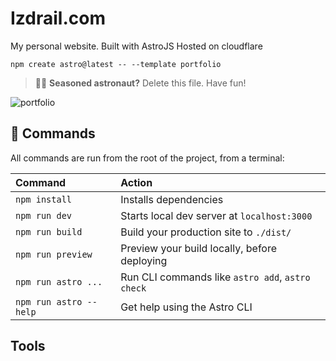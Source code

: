 # Izdrail.com


My personal website.
Built with AstroJS
Hosted on cloudflare 

```
npm create astro@latest -- --template portfolio
```

> 🧑‍🚀 **Seasoned astronaut?** Delete this file. Have fun!

![portfolio](https://i.imgur.com/fmNS6rs.png)


## 🧞 Commands

All commands are run from the root of the project, from a terminal:

| Command                | Action                                           |
| :--------------------- | :----------------------------------------------- |
| `npm install`          | Installs dependencies                            |
| `npm run dev`          | Starts local dev server at `localhost:3000`      |
| `npm run build`        | Build your production site to `./dist/`          |
| `npm run preview`      | Preview your build locally, before deploying     |
| `npm run astro ...`    | Run CLI commands like `astro add`, `astro check` |
| `npm run astro --help` | Get help using the Astro CLI                     |


## Tools

